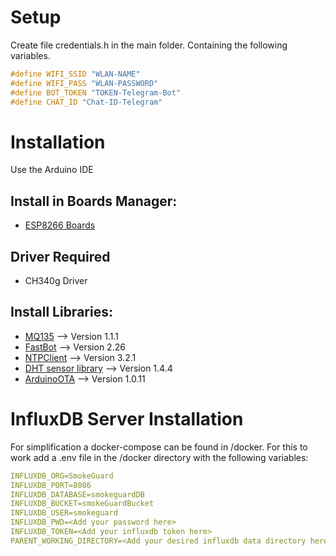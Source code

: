 # Setup

Create file credentials.h in the main folder. Containing the following variables.
```cpp
#define WIFI_SSID "WLAN-NAME"
#define WIFI_PASS "WLAN-PASSWORD"
#define BOT_TOKEN "TOKEN-Telegram-Bot"
#define CHAT_ID "Chat-ID-Telegram"
```

# Installation
Use the Arduino IDE

## Install in Boards Manager:
- [ESP8266 Boards](https://github.com/esp8266/Arduino)

## Driver Required
- CH340g Driver

## Install Libraries:
- [MQ135](https://github.com/NuclearPhoenixx/MQ135) --> Version 1.1.1
- [FastBot](https://github.com/GyverLibs/FastBot) --> Version 2.26
- [NTPClient](https://github.com/arduino-libraries/NTPClient) --> Version 3.2.1
- [DHT sensor library](https://github.com/adafruit/DHT-sensor-library) --> Version 1.4.4
- [ArduinoOTA](https://github.com/jandrassy/ArduinoOTA) --> Version 1.0.11

# InfluxDB Server Installation
For simplification a docker-compose can be found in /docker.
For this to work add a .env file in the /docker directory with the following variables:
```yaml
INFLUXDB_ORG=SmokeGuard
INFLUXDB_PORT=8086
INFLUXDB_DATABASE=smokeguardDB
INFLUXDB_BUCKET=smokeGuardBucket
INFLUXDB_USER=smokeguard
INFLUXDB_PWD=<Add your password here>
INFLUXDB_TOKEN=<Add your influxdb token here>
PARENT_WORKING_DIRECTORY=<Add your desired influxdb data directory here>
```